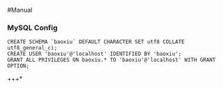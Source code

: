 #Manual

### MySQL Config
```
CREATE SCHEMA `baoxiu` DEFAULT CHARACTER SET utf8 COLLATE utf8_general_ci;
CREATE USER 'baoxiu'@'localhost' IDENTIFIED BY 'baoxiu';
GRANT ALL PRIVILEGES ON baoxiu.* TO 'baoxiu'@'localhost' WITH GRANT OPTION;
```
+++*